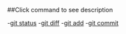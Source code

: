 ##Click command to see description

-[git status](/test/git_list/gitstatus.md)
-[git diff](/test/git_list/gitdiff.md)
-[git add](/test/git_list/gitadd.md)
-[git commit](/test/git_list/gitcommit.md)